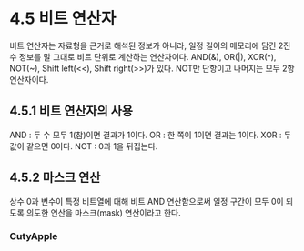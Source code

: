 # 4.5 비트 연산자
비트 연산자는 자료형을 근거로 해석된 정보가 아니라, 일정 길이의 메모리에 담긴 2진수 정보를 말 그대로 비트 단위로 계산하는 연산자이다. AND(&), OR(|), XOR(^), NOT(~), Shift left(<<), Shift right(>>)가 있다. NOT만 단항이고 나머지는 모두 2항 연산자이다. 

## 4.5.1 비트 연산자의 사용
AND : 두 수 모두 1(참)이면 결과가 1이다.
OR : 한 쪽이 1이면 결과는 1이다.
XOR : 두 값이 같으면 0이다.
NOT : 0과 1을 뒤집는다.

## 4.5.2 마스크 연산
상수 0과 변수이 특정 비트열에 대해 비트 AND 연산함으로써 일정 구간이 모두 0이 되도록 의도한 연산을 마스크(mask) 연산이라고 한다. 

### CutyApple